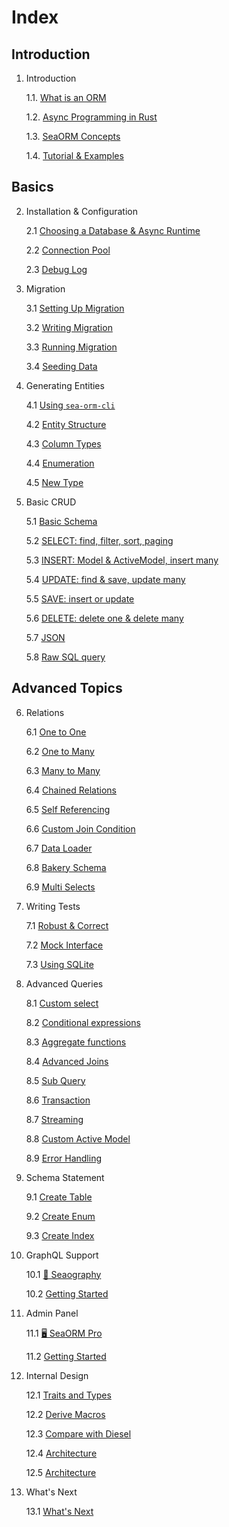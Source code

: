 # Index

## Introduction

1. Introduction

    1.1. [What is an ORM](01-introduction/01-orm.md)

    1.2. [Async Programming in Rust](01-introduction/02-async.md)

    1.3. [SeaORM Concepts](01-introduction/03-sea-orm.md)

    1.4. [Tutorial & Examples](01-introduction/04-tutorial.md)

## Basics

2. Installation & Configuration

    2.1 [Choosing a Database & Async Runtime](02-install-and-config/01-database-and-async-runtime.md)

    2.2 [Connection Pool](02-install-and-config/02-connection.md)

    2.3 [Debug Log](02-install-and-config/03-debug-log.md)

3. Migration

    3.1 [Setting Up Migration](03-migration/01-setting-up-migration.md)

    3.2 [Writing Migration](03-migration/02-writing-migration.md)

    3.3 [Running Migration](03-migration/03-running-migration.md)

    3.4 [Seeding Data](03-migration/04-seeding-data.md)

4. Generating Entities

    4.1 [Using `sea-orm-cli`](04-generate-entity/01-sea-orm-cli.md)

    4.2 [Entity Structure](04-generate-entity/02-entity-format.md)

    4.3 [Column Types](04-generate-entity/03-column-types.md)

    4.4 [Enumeration](04-generate-entity/04-enumeration.md)

    4.5 [New Type](04-generate-entity/05-newtype.md)

5. Basic CRUD

    5.1 [Basic Schema](05-basic-crud/01-basic-schema.md)

    5.2 [SELECT: find, filter, sort, paging](05-basic-crud/02-select.md)

    5.3 [INSERT: Model & ActiveModel, insert many](05-basic-crud/03-insert.md)

    5.4 [UPDATE: find & save, update many](05-basic-crud/04-update.md)

    5.5 [SAVE: insert or update](05-basic-crud/05-save.md)

    5.6 [DELETE: delete one & delete many](05-basic-crud/06-delete.md)

    5.7 [JSON](05-basic-crud/07-json.md)

    5.8 [Raw SQL query](05-basic-crud/08-raw-sql.md)

## Advanced Topics

6. Relations

    6.1 [One to One](06-relation/01-one-to-one.md)

    6.2 [One to Many](06-relation/02-one-to-many.md)

    6.3 [Many to Many](06-relation/03-many-to-many.md)

    6.4 [Chained Relations](06-relation/04-chained-relations.md)

    6.5 [Self Referencing](06-relation/05-self-referencing.md)

    6.6 [Custom Join Condition](06-relation/06-custom-join-condition.md)

    6.7 [Data Loader](06-relation/07-data-loader.md)

    6.8 [Bakery Schema](06-relation/08-bakery-schema.md)

    6.9 [Multi Selects](06-relation/09-multi-selects.md)

7. Writing Tests

    7.1 [Robust & Correct](07-write-test/01-testing.md)

    7.2 [Mock Interface](07-write-test/02-mock.md)

    7.3 [Using SQLite](07-write-test/03-sqlite.md)

8. Advanced Queries

    8.1 [Custom select](08-advanced-query/01-custom-select.md)

    8.2 [Conditional expressions](08-advanced-query/02-conditional-expression.md)

    8.3 [Aggregate functions](08-advanced-query/03-aggregate-function.md)

    8.4 [Advanced Joins](08-advanced-query/04-advanced-joins.md)

    8.5 [Sub Query](08-advanced-query/05-subquery.md)

    8.6 [Transaction](08-advanced-query/06-transaction.md)

    8.7 [Streaming](08-advanced-query/07-streaming.md)

    8.8 [Custom Active Model](08-advanced-query/08-custom-active-model.md)

    8.9 [Error Handling](08-advanced-query/09-error-handling.md)

9. Schema Statement

    9.1 [Create Table](09-schema-statement/01-create-table.md)

    9.2 [Create Enum](09-schema-statement/02-create-enum.md)

    9.3 [Create Index](09-schema-statement/03-create-index.md)

10. GraphQL Support

    10.1 [🧭 Seaography](10-graph-ql/01-seaography-intro.md)

    10.2 [Getting Started](10-graph-ql/02-getting-started.md)

11. Admin Panel

    11.1 [🖥️ SeaORM Pro](11-sea-orm-pro/01-sea-orm-pro-intro.md)

    11.2 [Getting Started](11-sea-orm-pro/02-getting-started.md)

12. Internal Design

    12.1 [Traits and Types](12-internal-design/01-trait-and-type.md)

    12.2 [Derive Macros](12-internal-design/02-derive-macro.md)

    12.3 [Compare with Diesel](12-internal-design/03-diesel.md)

    12.4 [Architecture](12-internal-design/04-architecture.md)

    12.5 [Architecture](12-internal-design/05-expanded-entity-format.md)

13. What's Next

    13.1 [What's Next](13-whats-next/01-whats-next.md)